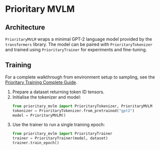 # Prioritary MVLM

## Architecture

`PrioritaryMVLM` wraps a minimal GPT-2 language model provided by the
`transformers` library.  The model can be paired with `PrioritaryTokenizer`
and trained using `PrioritaryTrainer` for experiments and fine-tuning.

## Training

For a complete walkthrough from environment setup to sampling, see the
[Prioritary Training Complete Guide](PRIORITARY_TRAINING_COMPLETE_GUIDE.md).

1. Prepare a dataset returning token ID tensors.
2. Initialise the tokenizer and model:
   ```python
   from prioritary_mvlm import PrioritaryTokenizer, PrioritaryMVLM
   tokenizer = PrioritaryTokenizer.from_pretrained("gpt2")
   model = PrioritaryMVLM()
   ```
3. Use the trainer to run a single training epoch:
   ```python
   from prioritary_mvlm import PrioritaryTrainer
   trainer = PrioritaryTrainer(model, dataset)
   trainer.train_epoch()
   ```
